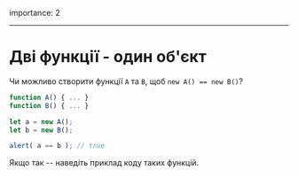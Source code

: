 importance: 2

---

# Дві функції - один об'єкт

Чи можливо створити функції `A` та `B`, щоб `new A() == new B()`?

```js no-beautify
function A() { ... }
function B() { ... }

let a = new A();
let b = new B();

alert( a == b ); // true
```

Якщо так -- наведіть приклад коду таких функцій.
